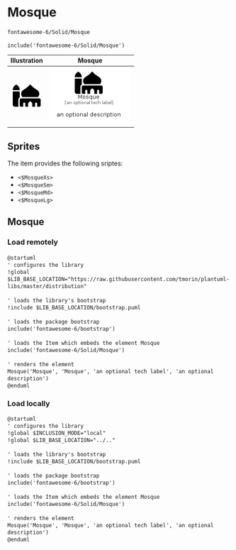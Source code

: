 # Mosque


```text
fontawesome-6/Solid/Mosque
```

```text
include('fontawesome-6/Solid/Mosque')
```



| Illustration | Mosque |
| :---: | :---: |
| ![illustration for Illustration](../../fontawesome-6/Solid/Mosque.png) | ![illustration for Mosque](../../fontawesome-6/Solid/Mosque.Local.png) |



## Sprites
The item provides the following sriptes:

- `<$MosqueXs>`
- `<$MosqueSm>`
- `<$MosqueMd>`
- `<$MosqueLg>`





## Mosque

### Load remotely
```plantuml
@startuml
' configures the library
!global $LIB_BASE_LOCATION="https://raw.githubusercontent.com/tmorin/plantuml-libs/master/distribution"

' loads the library's bootstrap
!include $LIB_BASE_LOCATION/bootstrap.puml

' loads the package bootstrap
include('fontawesome-6/bootstrap')

' loads the Item which embeds the element Mosque
include('fontawesome-6/Solid/Mosque')

' renders the element
Mosque('Mosque', 'Mosque', 'an optional tech label', 'an optional description')
@enduml
```

### Load locally
```plantuml
@startuml
' configures the library
!global $INCLUSION_MODE="local"
!global $LIB_BASE_LOCATION="../.."

' loads the library's bootstrap
!include $LIB_BASE_LOCATION/bootstrap.puml

' loads the package bootstrap
include('fontawesome-6/bootstrap')

' loads the Item which embeds the element Mosque
include('fontawesome-6/Solid/Mosque')

' renders the element
Mosque('Mosque', 'Mosque', 'an optional tech label', 'an optional description')
@enduml
```

